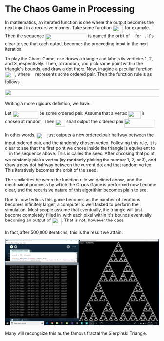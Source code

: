 # The Chaos Game in Processing

In mathematics, an iterated function is one where the output becomes the next input in a recursive manner. Take some function <img src="/tex/7997339883ac20f551e7f35efff0a2b9.svg?invert_in_darkmode&sanitize=true" align=middle width=31.99783454999999pt height=24.65753399999998pt/>, for example. Then the sequence <img src="/tex/c53e7cfc8c94b14ef327af43f7a46db6.svg?invert_in_darkmode&sanitize=true" align=middle width=137.08914284999997pt height=24.65753399999998pt/> is named the orbit of <img src="/tex/332cc365a4987aacce0ead01b8bdcc0b.svg?invert_in_darkmode&sanitize=true" align=middle width=9.39498779999999pt height=14.15524440000002pt/> for <img src="/tex/190083ef7a1625fbc75f243cffb9c96d.svg?invert_in_darkmode&sanitize=true" align=middle width=9.81741584999999pt height=22.831056599999986pt/>. It's clear to see that each output becomes the proceeding input in the next iteration.

To play the Chaos Game, one draws a triangle and labels its veritcies 1, 2, and 3, respectively. Then, at random, you pick some point within the triangle's bounds, and draw a dot there. Now, imagine a peculiar function <img src="/tex/7997339883ac20f551e7f35efff0a2b9.svg?invert_in_darkmode&sanitize=true" align=middle width=31.99783454999999pt height=24.65753399999998pt/>, where <img src="/tex/332cc365a4987aacce0ead01b8bdcc0b.svg?invert_in_darkmode&sanitize=true" align=middle width=9.39498779999999pt height=14.15524440000002pt/> represents some ordered pair. Then the function rule is as follows:

<p align="center"><img src="/tex/3884eec420abe6c41a1078cdb7807f38.svg?invert_in_darkmode&sanitize=true" align=middle width=917.7756901499998pt height=24.65753399999998pt/>

Writing a more rigiours defintion, we have:

Let <img src="/tex/10f49750fa24d7a0bde2996500d77128.svg?invert_in_darkmode&sanitize=true" align=middle width=83.60727374999999pt height=24.65753399999998pt/> be some ordered pair. Assume that a vertex <img src="/tex/1ce3d734524c00bc89a5196c291e8587.svg?invert_in_darkmode&sanitize=true" align=middle width=38.63779424999999pt height=24.65753399999998pt/> is chosen at random. Then <img src="/tex/7997339883ac20f551e7f35efff0a2b9.svg?invert_in_darkmode&sanitize=true" align=middle width=31.99783454999999pt height=24.65753399999998pt/> shall output the ordered pair <img src="/tex/e2b2f194fbe03ab3bf2e08870cb188b6.svg?invert_in_darkmode&sanitize=true" align=middle width=96.92815934999999pt height=30.648287999999997pt/>
  
In other words, <img src="/tex/7997339883ac20f551e7f35efff0a2b9.svg?invert_in_darkmode&sanitize=true" align=middle width=31.99783454999999pt height=24.65753399999998pt/> just outputs a new ordered pair halfway between the input ordered pair, and the randomly chosen vertex. Following this rule, it is clear to see that the first point we chose inside the triangle is equivalent to <img src="/tex/332cc365a4987aacce0ead01b8bdcc0b.svg?invert_in_darkmode&sanitize=true" align=middle width=9.39498779999999pt height=14.15524440000002pt/> in the sequence above. This is called the seed. After choosing that point, we randomly pick a vertex (by randomly picking the number 1, 2, or 3), and draw a new dot halfway between the current dot and that random vertex. This iteratively becomes the orbit of the seed.

The similarites between the function rule we defined above, and the mechnaical proccess by which the Chaos Game is performed now become clear, and the recurisive nature of this algorithim becomes plain to see.
 
Due to how tedious this game becomes as the number of iterations becomes infinitely larger, a computer is well tasked to perform the simulation. Most people assume that eventually, the triangle will just become completely filled in, with each pixel within it's bounds eventually becoming an output of <img src="/tex/7997339883ac20f551e7f35efff0a2b9.svg?invert_in_darkmode&sanitize=true" align=middle width=31.99783454999999pt height=24.65753399999998pt/>. That is not, however the case.

In fact, after 500,000 iterations, this is the result we attain:

<img src="/Sierpinski Triangle.png" alt="Result after 500,000 iterations."/>

Many will recongnize this as the famous fractal the Sierpinski Triangle.

